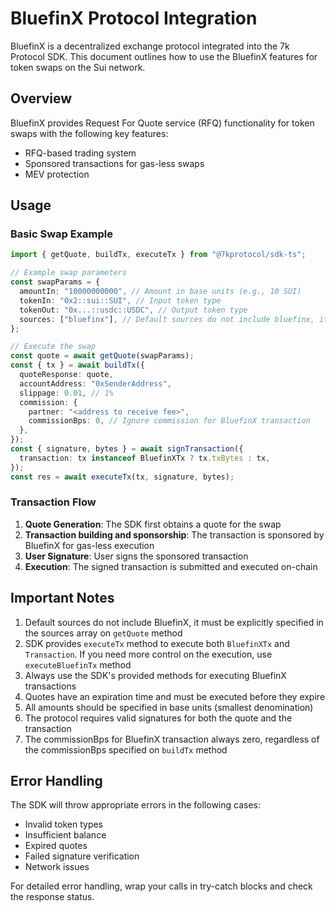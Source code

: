 # BluefinX Protocol Integration

BluefinX is a decentralized exchange protocol integrated into the 7k Protocol
SDK. This document outlines how to use the BluefinX features for token swaps on
the Sui network.

## Overview

BluefinX provides Request For Quote service (RFQ) functionality for token swaps
with the following key features:

- RFQ-based trading system
- Sponsored transactions for gas-less swaps
- MEV protection

## Usage

### Basic Swap Example

```typescript
import { getQuote, buildTx, executeTx } from "@7kprotocol/sdk-ts";

// Example swap parameters
const swapParams = {
  amountIn: "10000000000", // Amount in base units (e.g., 10 SUI)
  tokenIn: "0x2::sui::SUI", // Input token type
  tokenOut: "0x...::usdc::USDC", // Output token type
  sources: ["bluefinx"], // Default sources do not include bluefinx, it must be explicitly specified
};

// Execute the swap
const quote = await getQuote(swapParams);
const { tx } = await buildTx({
  quoteResponse: quote,
  accountAddress: "0xSenderAddress",
  slippage: 0.01, // 1%
  commission: {
    partner: "<address to receive fee>",
    commissionBps: 0, // Ignore commission for BluefinX transaction
  },
});
const { signature, bytes } = await signTransaction({
  transaction: tx instanceof BluefinXTx ? tx.txBytes : tx,
});
const res = await executeTx(tx, signature, bytes);
```

### Transaction Flow

1. **Quote Generation**: The SDK first obtains a quote for the swap
2. **Transaction building and sponsorship**: The transaction is sponsored by
   BluefinX for gas-less execution
3. **User Signature**: User signs the sponsored transaction
4. **Execution**: The signed transaction is submitted and executed on-chain

## Important Notes

1. Default sources do not include BluefinX, it must be explicitly specified in
   the sources array on `getQuote` method
2. SDK provides `executeTx` method to execute both `BluefinXTx` and
   `Transaction`. If you need more control on the execution, use
   `executeBluefinTx` method
3. Always use the SDK's provided methods for executing BluefinX transactions
4. Quotes have an expiration time and must be executed before they expire
5. All amounts should be specified in base units (smallest denomination)
6. The protocol requires valid signatures for both the quote and the transaction
7. The commissionBps for BluefinX transaction always zero, regardless of the
   commissionBps specified on `buildTx` method

## Error Handling

The SDK will throw appropriate errors in the following cases:

- Invalid token types
- Insufficient balance
- Expired quotes
- Failed signature verification
- Network issues

For detailed error handling, wrap your calls in try-catch blocks and check the
response status.

